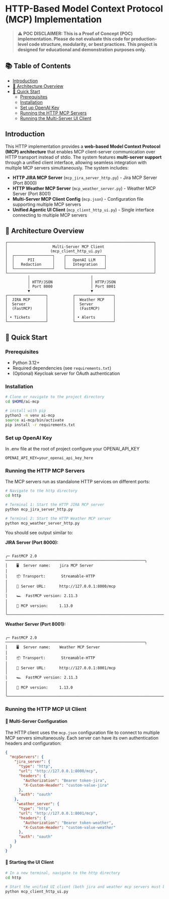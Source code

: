 # HTTP-Based Model Context Protocol (MCP) Implementation

> **⚠️ POC DISCLAIMER: This is a Proof of Concept (POC) implementation. Please do not evaluate this code for production-level code structure, modularity, or best practices. This project is designed for educational and demonstration purposes only.**

## 📚 Table of Contents

- [Introduction](#introduction)
- [🔄 Architecture Overview](#-architecture-overview)
- [🚀 Quick Start](#-quick-start)
  - [Prerequisites](#prerequisites)
  - [Installation](#installation)
  - [Set up OpenAI Key](#set-up-openai-key)
  - [Running the HTTP MCP Servers](#running-the-http-mcp-servers)
  - [Running the Multi-Server UI Client](#running-the-http-mcp-ui-client)


## Introduction

This HTTP implementation provides a **web-based Model Context Protocol (MCP) architecture** that enables MCP client-server communication over HTTP transport instead of stdio. The system features **multi-server support** through a unified client interface, allowing seamless integration with multiple MCP servers simultaneously. The system includes:

- **HTTP JIRA MCP Server** (`mcp_jira_server_http.py`) - Jira MCP Server (Port 8000)
- **HTTP Weather MCP Server** (`mcp_weather_server.py`) - Weather MCP Server (Port 8001)
- **Multi-Server MCP Client Config** (`mcp.json`) - Configuration file supporting multiple MCP servers
- **Unified Agentic UI Client** (`mcp_client_http_ui.py`) - Single interface connecting to multiple MCP servers

## 🔄 Architecture Overview

```
┌─────────────────────────────────────────────────────────────────┐
│                    Multi-Server MCP Client                      │
│                   (mcp_client_http_ui.py)                       │
│  ┌─────────────────┐    ┌─────────────────┐                     │
│  │      PII        │    │   OpenAI LLM    │                     │
│  │   Redaction     │    │   Integration   │                     │
│  └─────────────────┘    └─────────────────┘                     │
└─────────────────────────────────────────────────────────────────┘
          │                           │
          │ HTTP/JSON                 │ HTTP/JSON
          │ Port 8000                 │ Port 8001
          ▼                           ▼
┌─────────────────┐           ┌─────────────────┐
│  JIRA MCP       │           │  Weather MCP    │
│  Server         │           │  Server         │
│  (FastMCP)      │           │  (FastMCP)      │
│                 │           │                 │
│ • Tickets       │           │ • Alerts        │
└─────────────────┘           └─────────────────┘
```

## 🚀 Quick Start

### Prerequisites

- Python 3.12+
- Required dependencies (see `requirements.txt`)
- (Optional) Keycloak server for OAuth authentication

### Installation 

```bash
# Clone or navigate to the project directory
cd $HOME/ai-mcp

# install with pip
python3 -m venv ai-mcp
source ai-mcp/bin/activate
pip install -r requirements.txt
```

### Set up OpenAI Key
In .env file at the root of project configure your OPENAI_API_KEY  
```
OPENAI_API_KEY=your_openai_api_key_here
```

### Running the HTTP MCP Servers

The MCP servers run as standalone HTTP services on different ports:

```bash
# Navigate to the http directory
cd http

# Terminal 1: Start the HTTP JIRA MCP server
python mcp_jira_server_http.py

# Terminal 2: Start the HTTP Weather MCP server  
python mcp_weather_server_http.py
```

You should see output similar to:

**JIRA Server (Port 8000):**
```

╭─ FastMCP 2.0 ──────────────────────────────────────────────────────────────╮
│    🖥️  Server name:    jira MCP Server                                     │
│    📦 Transport:       Streamable-HTTP                                     │
│    🔗 Server URL:      http://127.0.0.1:8000/mcp                           │
│    🏎️  FastMCP version: 2.11.3                                             │
│    🤝 MCP version:     1.13.0                                              │
╰────────────────────────────────────────────────────────────────────────────╯
```

**Weather Server (Port 8001):**
```

╭─ FastMCP 2.0 ──────────────────────────────────────────────────────────────╮
│    🖥️  Server name:    Weather MCP Server                                  │
│    📦 Transport:       Streamable-HTTP                                     │
│    🔗 Server URL:      http://127.0.0.1:8001/mcp                           │
│    🏎️  FastMCP version: 2.11.3                                             │
│    🤝 MCP version:     1.13.0                                              │
╰────────────────────────────────────────────────────────────────────────────╯
```

### Running the HTTP MCP UI Client

#### 🔧 Multi-Server Configuration

The HTTP client uses the `mcp.json` configuration file to connect to multiple MCP servers simultaneously. Each server can have its own authentication headers and configuration:

```json
{
  "mcpServers": {
    "jira_server": {
      "type": "http",
      "url": "http://127.0.0.1:8000/mcp",
      "headers": {
        "Authorization": "Bearer token-jira",
        "X-Custom-Header": "custom-value-jira"
      },
      "auth": "oauth"
    },
     "weather_server": {
      "type": "http",
      "url": "http://127.0.0.1:8001/mcp",
      "headers": {
        "Authorization": "Bearer token-weather", 
        "X-Custom-Header": "custom-value-weather"
      },
      "auth": "oauth"
    }
  }
}
```

#### 🚀 Starting the UI Client

```bash
# In a new terminal, navigate to the http directory
cd http

# Start the unified UI client (both jira and weather mcp servers must be running)
python mcp_client_http_ui.py
```

